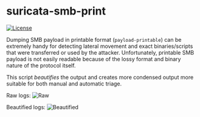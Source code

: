 # suricata-smb-print
[![License](https://img.shields.io/badge/license-MIT-green.svg)](https://github.com/aelth/suricata-smb-print/blob/main/LICENSE)

Dumping SMB payload in printable format (`payload-printable`) can be extremely handy for detecting lateral movement and exact binaries/scripts that were transferred or used by the attacker.
Unfortunately, printable SMB payload is not easily readable because of the lossy format and binary nature of the protocol itself.

This script *beautifies* the output and creates more condensed output more suitable for both manual and automatic triage.

Raw logs:
![Raw](https://i.imgur.com/L3Z1sm8.png)

Beautified logs:
![Beautified](https://i.imgur.com/BhDvuqJ.png)
